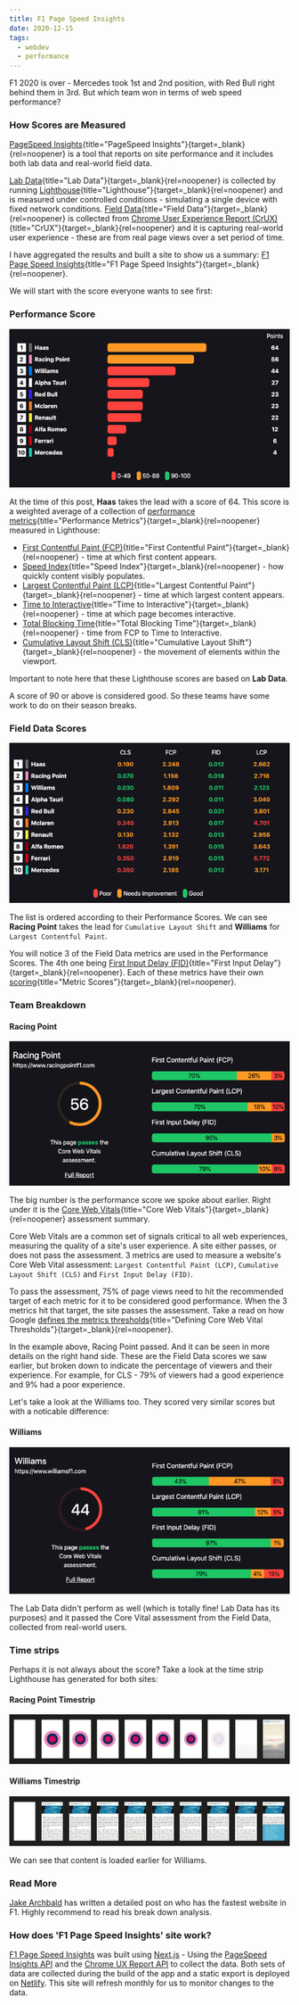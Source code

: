 ```yaml
---
title: F1 Page Speed Insights
date: 2020-12-15
tags:
  - webdev
  - performance
---
```


F1 2020 is over - Mercedes took 1st and 2nd position, with Red Bull right behind them in 3rd. But which team won in terms of web speed performance?

### How Scores are Measured

[PageSpeed Insights](https://developers.google.com/speed/docs/insights/v5/about){title="PageSpeed Insights"}{target=\_blank}{rel=noopener} is a tool that reports on site performance and it includes both lab data and real-world field data.

[Lab Data](https://developers.google.com/web/fundamentals/performance/speed-tools/#lab_data){title="Lab Data"}{target=\_blank}{rel=noopener} is collected by running [Lighthouse](https://developers.google.com/web/tools/lighthouse){title="Lighthouse"}{target=\_blank}{rel=noopener} and is measured under controlled conditions - simulating a single device with fixed network conditions. [Field Data](https://developers.google.com/web/fundamentals/performance/speed-tools/#field_data){title="Field Data"}{target=\_blank}{rel=noopener} is collected from [Chrome User Experience Report (CrUX)](https://developers.google.com/web/tools/chrome-user-experience-report/){title="CrUX"}{target=\_blank}{rel=noopener} and it is capturing real-world user experience - these are from real page views over a set period of time.

I have aggregated the results and built a site to show us a summary: [F1 Page Speed Insights](https://f1-page-speed-insights.netlify.app/){title="F1 Page Speed Insights"}{target=\_blank}{rel=noopener}.

We will start with the score everyone wants to see first:

### Performance Score

![Performance Scores](../assets/blog-images/f1-page-speed-insights/1.png 'Performance Scores')

At the time of this post, **Haas** takes the lead with a score of 64. This score is a weighted average of a collection of [performance metrics](https://web.dev/performance-scoring/){title="Performance Metrics"}{target=\_blank}{rel=noopener} measured in Lighthouse:

- [First Contentful Paint (FCP)](https://web.dev/first-contentful-paint/){title="First Contentful Paint"}{target=\_blank}{rel=noopener} - time at which first content appears.
- [Speed Index](https://web.dev/speed-index/){title="Speed Index"}{target=\_blank}{rel=noopener} - how quickly content visibly populates.
- [Largest Contentful Paint (LCP)](https://web.dev/lcp/){title="Largest Contentful Paint"}{target=\_blank}{rel=noopener} - time at which largest content appears.
- [Time to Interactive](https://web.dev/interactive/){title="Time to Interactive"}{target=\_blank}{rel=noopener} - time at which page becomes interactive.
- [Total Blocking Time](https://web.dev/lighthouse-total-blocking-time/){title="Total Blocking Time"}{target=\_blank}{rel=noopener} - time from FCP to Time to Interactive.
- [Cumulative Layout Shift (CLS)](https://web.dev/cls/){title="Cumulative Layout Shift"}{target=\_blank}{rel=noopener} - the movement of elements within the viewport.

Important to note here that these Lighthouse scores are based on **Lab Data**.

A score of 90 or above is considered good. So these teams have some work to do on their season breaks.

### Field Data Scores

![Field Data Scores](../assets/blog-images/f1-page-speed-insights/2.png 'Field Data Scores')

The list is ordered according to their Performance Scores. We can see **Racing Point** takes the lead for `Cumulative Layout Shift` and **Williams** for `Largest Contentful Paint`.

You will notice 3 of the Field Data metrics are used in the Performance Scores. The 4th one being [First Input Delay (FID)](https://web.dev/fid/){title="First Input Delay"}{target=\_blank}{rel=noopener}. Each of these metrics have their own [scoring](https://developers.google.com/speed/docs/insights/v5/about#categories){title="Metric Scores"}{target=\_blank}{rel=noopener}.

### Team Breakdown

#### Racing Point

![Racing Point](../assets/blog-images/f1-page-speed-insights/4.png 'Racing Point')

The big number is the performance score we spoke about earlier. Right under it is the [Core Web Vitals](https://web.dev/vitals/){title="Core Web Vitals"}{target=\_blank}{rel=noopener} assessment summary.

Core Web Vitals are a common set of signals critical to all web experiences, measuring the quality of a site's user experience. A site either passes, or does not pass the assessment. 3 metrics are used to measure a website's Core Web Vital assessment: `Largest Contentful Paint (LCP)`, `Cumulative Layout Shift (CLS)` and `First Input Delay (FID)`.

To pass the assessment, 75% of page views need to hit the recommended target of each metric for it to be considered good performance. When the 3 metrics hit that target, the site passes the assessment. Take a read on how Google [defines the metrics thresholds](https://web.dev/defining-core-web-vitals-thresholds/){title="Defining Core Web Vital Thresholds"}{target=\_blank}{rel=noopener}.

In the example above, Racing Point passed. And it can be seen in more details on the right hand side. These are the Field Data scores we saw earlier, but broken down to indicate the percentage of viewers and their experience. For example, for CLS - 79% of viewers had a good experience and 9% had a poor experience.

Let's take a look at the Williams too. They scored very similar scores but with a noticable difference:

#### Williams

![Williams](../assets/blog-images/f1-page-speed-insights/5.png 'Williams')

The Lab Data didn't perform as well (which is totally fine! Lab Data has its purposes) and it passed the Core Vital assessment from the Field Data, collected from real-world users.

### Time strips

Perhaps it is not always about the score? Take a look at the time strip Lighthouse has generated for both sites:

#### Racing Point Timestrip

![Racing Point Timestrip'](../assets/blog-images/f1-page-speed-insights/6.png 'Racing Point Timestrip')

#### Williams Timestrip

![Williams Timestrip'](../assets/blog-images/f1-page-speed-insights/7.png 'Williams Timestrip')

We can see that content is loaded earlier for Williams.

### Read More

[Jake Archbald](https://jakearchibald.com/2019/f1-perf/) has written a detailed post on who has the fastest website in F1. Highly recommend to read his break down analysis.

### How does 'F1 Page Speed Insights' site work?

[F1 Page Speed Insights](https://f1-page-speed-insights.netlify.app/) was built using [Next.js](https://nextjs.org/) - Using the [PageSpeed Insights API](https://developers.google.com/speed/docs/insights/v5/get-started) and the [Chrome UX Report API](https://developers.google.com/web/tools/chrome-user-experience-report/api/guides/getting-started) to collect the data. Both sets of data are collected during the build of the app and a static export is deployed on [Netlify](http://netlify.app/). This site will refresh monthly for us to monitor changes to the data.
